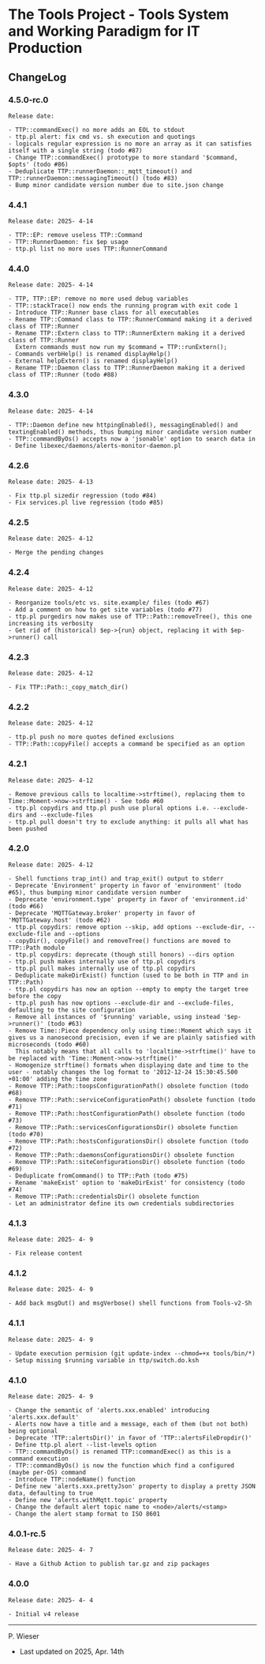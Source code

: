 # The Tools Project - Tools System and Working Paradigm for IT Production

## ChangeLog

### 4.5.0-rc.0

    Release date: 

    - TTP::commandExec() no more adds an EOL to stdout
	- ttp.pl alert: fix cmd vs. sh execution and quotings
    - logicals regular expression is no more an array as it can satisfies itself with a single string (todo #87)
    - Change TTP::commandExec() prototype to more standard '$command, $opts' (todo #86)
    - Deduplicate TTP::runnerDaemon::_mqtt_timeout() and TTP::runnerDaemon::messagingTimeout() (todo #83)
    - Bump minor candidate version number due to site.json change

### 4.4.1

    Release date: 2025- 4-14

    - TTP::EP: remove useless TTP::Command
    - TTP::RunnerDaemon: fix $ep usage
    - ttp.pl list no more uses TTP::RunnerCommand

### 4.4.0

    Release date: 2025- 4-14

    - TTP, TTP::EP: remove no more used debug variables
    - TTP::stackTrace() now ends the running program with exit code 1
    - Introduce TTP::Runner base class for all executables
    - Rename TTP::Command class to TTP::RunnerCommand making it a derived class of TTP::Runner
    - Rename TTP::Extern class to TTP::RunnerExtern making it a derived class of TTP::Runner
      Extern commands must now run my $command = TTP::runExtern();
    - Commands verbHelp() is renamed displayHelp()
    - External helpExtern() is renamed displayHelp()
    - Rename TTP::Daemon class to TTP::RunnerDaemon making it a derived class of TTP::Runner (todo #88)

### 4.3.0

    Release date: 2025- 4-14

    - TTP::Daemon define new httpingEnabled(), messagingEnabled() and textingEnabled() methods, thus bumping minor candidate version number
    - TTP::commandByOs() accepts now a 'jsonable' option to search data in
    - Define libexec/daemons/alerts-monitor-daemon.pl

### 4.2.6

    Release date: 2025- 4-13

    - Fix ttp.pl sizedir regression (todo #84)
    - Fix services.pl live regression (todo #85)

### 4.2.5

    Release date: 2025- 4-12

    - Merge the pending changes

### 4.2.4

    Release date: 2025- 4-12

    - Reorganize tools/etc vs. site.example/ files (todo #67)
    - Add a comment on how to get site variables (todo #77)
    - ttp.pl purgedirs now makes use of TTP::Path::removeTree(), this one increasing its verbosity
    - Get rid of (historical) $ep->{run} object, replacing it with $ep->runner() call

### 4.2.3

    Release date: 2025- 4-12

    - Fix TTP::Path::_copy_match_dir()

### 4.2.2

    Release date: 2025- 4-12

    - ttp.pl push no more quotes defined exclusions
    - TTP::Path::copyFile() accepts a command be specified as an option

### 4.2.1

    Release date: 2025- 4-12

    - Remove previous calls to localtime->strftime(), replacing them to Time::Moment->now->strftime() - See todo #60
    - ttp.pl copydirs and ttp.pl push use plural options i.e. --exclude-dirs and --exclude-files
    - ttp.pl pull doesn't try to exclude anything: it pulls all what has been pushed

### 4.2.0

    Release date: 2025- 4-12

    - Shell functions trap_int() and trap_exit() output to stderr
    - Deprecate 'Environment' property in favor of 'environment' (todo #65), thus bumping minor candidate version number
    - Deprecate 'environment.type' property in favor of 'environment.id' (todo #66)
    - Deprecate 'MQTTGateway.broker' property in favor of 'MQTTGateway.host' (todo #62)
    - ttp.pl copydirs: remove option --skip, add options --exclude-dir, --exclude-file and --options
    - copyDir(), copyFile() and removeTree() functions are moved to TTP::Path module
    - ttp.pl copydirs: deprecate (though still honors) --dirs option
    - ttp.pl push makes internally use of ttp.pl copydirs
    - ttp.pl pull makes internally use of ttp.pl copydirs
    - Deduplicate makeDirExist() function (used to be both in TTP and in TTP::Path)
    - ttp.pl copydirs has now an option --empty to empty the target tree before the copy
    - ttp.pl push has now options --exclude-dir and --exclude-files, defaulting to the site configuration
    - Remove all instances of '$running' variable, using instead '$ep->runner()' (todo #63)
    - Remove Time::Piece dependency only using time::Moment which says it gives us a nanosecond precision, even if we are plainly satisfied with microseconds (todo #60)
      This notably means that all calls to 'localtime->strftime()' have to be replaced with 'Time::Moment->now->strftime()'
    - Homogenize strftime() formats when displaying date and time to the user - notably changes the log format to '2012-12-24 15:30:45.500 +01:00' adding the time zone
    - Remove TTP::Path::toopsConfigurationPath() obsolete function (todo #68)
    - Remove TTP::Path::serviceConfigurationPath() obsolete function (todo #71)
    - Remove TTP::Path::hostConfigurationPath() obsolete function (todo #73)
    - Remove TTP::Path::servicesConfigurationsDir() obsolete function (todo #70)
    - Remove TTP::Path::hostsConfigurationsDir() obsolete function (todo #72)
    - Remove TTP::Path::daemonsConfigurationsDir() obsolete function
    - Remove TTP::Path::siteConfigurationsDir() obsolete function (todo #69)
    - Deduplicate fromCommand() to TTP::Path (todo #75)
    - Rename 'makeExist' option to 'makeDirExist' for consistency (todo #74)
    - Remove TTP::Path::credentialsDir() obsolete function
    - Let an administrator define its own credentials subdirectories

### 4.1.3

    Release date: 2025- 4- 9

    - Fix release content

### 4.1.2

    Release date: 2025- 4- 9

    - Add back msgOut() and msgVerbose() shell functions from Tools-v2-Sh

### 4.1.1

    Release date: 2025- 4- 9

    - Update execution permision (git update-index --chmod=+x tools/bin/*)
    - Setup missing $running variable in ttp/switch.do.ksh

### 4.1.0

    Release date: 2025- 4- 9

    - Change the semantic of 'alerts.xxx.enabled' introducing 'alerts.xxx.default'
    - Alerts now have a title and a message, each of them (but not both) being optional
    - Deprecate 'TTP::alertsDir()' in favor of 'TTP::alertsFileDropdir()'
    - Define ttp.pl alert --list-levels option
    - TTP::commandByOs() is renamed TTP::commandExec() as this is a command execution
    - TTP::commandByOs() is now the function which find a configured (maybe per-OS) command
    - Introduce TTP::nodeName() function
    - Define new 'alerts.xxx.prettyJson' property to display a pretty JSON data, defaulting to true
    - Define new 'alerts.withMqtt.topic' property
    - Change the default alert topic name to <node>/alerts/<stamp>
    - Change the alert stamp format to ISO 8601

### 4.0.1-rc.5

    Release date: 2025- 4- 7

    - Have a Github Action to publish tar.gz and zip packages

### 4.0.0

    Release date: 2025- 4- 4

    - Initial v4 release

---
P. Wieser
- Last updated on 2025, Apr. 14th
